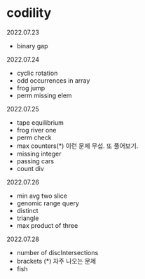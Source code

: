# codility

2022.07.23
- binary gap

2022.07.24
- cyclic rotation
- odd occurrences in array
- frog jump
- perm missing elem

2022.07.25
- tape equilibrium
- frog river one
- perm check
- max counters(*) 이런 문제 무섭. 또 풀어보기.
- missing integer
- passing cars
- count div

2022.07.26
- min avg two slice
- genomic range query
- distinct
- triangle
- max product of three

2022.07.28
- number of discIntersections
- brackets (*) 자주 나오는 문제 
- fish
